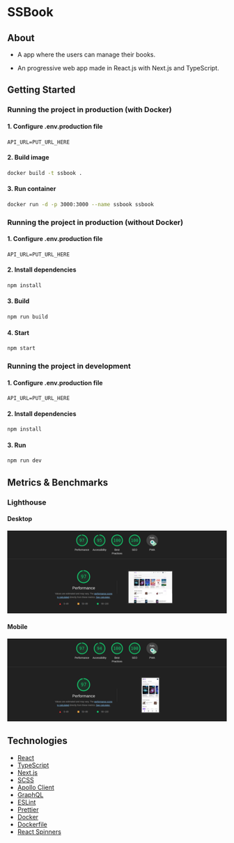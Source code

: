 # SSBook

## About

- A app where the users can manage their books.

- An progressive web app made in React.js with Next.js and TypeScript.

## Getting Started

### Running the project in production (with Docker)

#### 1. Configure .env.production file

```.env.production
API_URL=PUT_URL_HERE
```

#### 2. Build image

```sh
docker build -t ssbook .
```

#### 3. Run container

```sh
docker run -d -p 3000:3000 --name ssbook ssbook
```

### Running the project in production (without Docker)

#### 1. Configure .env.production file

```.env.production
API_URL=PUT_URL_HERE
```

#### 2. Install dependencies

```sh
npm install
```

#### 3. Build

```sh
npm run build
```

#### 4. Start

```sh
npm start
```

### Running the project in development

#### 1. Configure .env.production file

```.env.production
API_URL=PUT_URL_HERE
```

#### 2. Install dependencies

```sh
npm install
```

#### 3. Run

```sh
npm run dev
```

## Metrics & Benchmarks

### Lighthouse

#### Desktop

![Lighthouse Desktop Screenshoot](./.docs/benchmarks/lighthouse-desktop.png)

#### Mobile

![Lighthouse Mobile Screenshoot](./.docs/benchmarks/lighthouse-mobile.png)

## Technologies

- [React](https://react.dev/)
- [TypeScript](https://www.typescriptlang.org/)
- [Next.js](https://nextjs.org/)
- [SCSS](https://sass-lang.com/)
- [Apollo Client](https://www.apollographql.com/docs/)
- [GraphQL](https://graphql.org/)
- [ESLint](https://eslint.org/)
- [Prettier](https://prettier.io/)
- [Docker](https://docs.docker.com/)
- [Dockerfile](https://docs.docker.com/engine/reference/builder/)
- [React Spinners](https://www.davidhu.io/react-spinners/)
